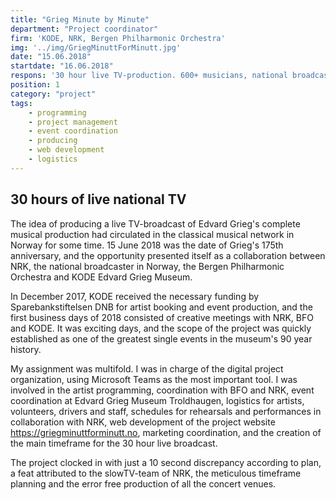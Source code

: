 ```yaml
---
title: "Grieg Minute by Minute"
department: "Project coordinator"
firm: 'KODE, NRK, Bergen Philharmonic Orchestra'
img: '../img/GriegMinuttForMinutt.jpg'
date: "15.06.2018"
startdate: "16.06.2018"
respons: '30 hour live TV-production. 600+ musicians, national broadcast and 700.000 viewers.'
position: 1
category: "project"
tags:
    - programming
    - project management
    - event coordination
    - producing
    - web development
    - logistics
---
```

## 30 hours of live national TV

The idea of producing a live TV-broadcast of Edvard Grieg's complete musical production had circulated in the classical musical network in Norway for some time. 15 June 2018 was the date of Grieg's 175th anniversary, and the opportunity presented itself as a collaboration between NRK, the national broadcaster in Norway, the Bergen Philharmonic Orchestra and KODE Edvard Grieg Museum.

In December 2017, KODE received the necessary funding by Sparebankstiftelsen DNB for artist booking and event production, and the first business days of 2018 consisted of creative meetings with NRK, BFO and KODE. It was exciting days, and the scope of the project was quickly established as one of the greatest single events in the museum's 90 year history.

My assignment was multifold. I was in charge of the digital project organization, using Microsoft Teams as the most important tool. I was involved in the artist programming, coordination with BFO and NRK, event coordination at Edvard Grieg Museum Troldhaugen, logistics for artists, volunteers, drivers and staff, schedules for rehearsals and performances in collaboration with NRK, web development of the project website https://griegminuttforminutt.no, marketing coordination, and the creation of the main timeframe for the 30 hour live broadcast.

The project clocked in with just a 10 second discrepancy according to plan, a feat attributed to the slowTV-team of NRK, the meticulous timeframe planning and the error free production of all the concert venues.
